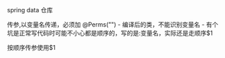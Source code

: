 
spring data 仓库


传参,以变量名传递，必须加 @Perms("")
    - 编译后的类，不能识别变量名
    - 有个坑是正常写代码时可能不小心都是顺序的，写的是:变量名，实际还是走顺序$1

按顺序传参使用$1